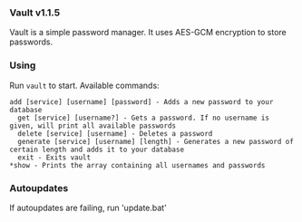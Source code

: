 ### Vault v1.1.5

Vault is a simple password manager. It uses AES-GCM encryption to store passwords.

### Using
Run ```vault``` to start. Available commands:
  ```
  add [service] [username] [password] - Adds a new password to your database
	get [service] [username?] - Gets a password. If no username is given, will print all available passwords
	delete [service] [username] - Deletes a password
	generate [service] [username] [length] - Generates a new password of certain length and adds it to your database
	exit - Exits vault
  *show - Prints the array containing all usernames and passwords
 ```

### Autoupdates
If autoupdates are failing, run 'update.bat'

